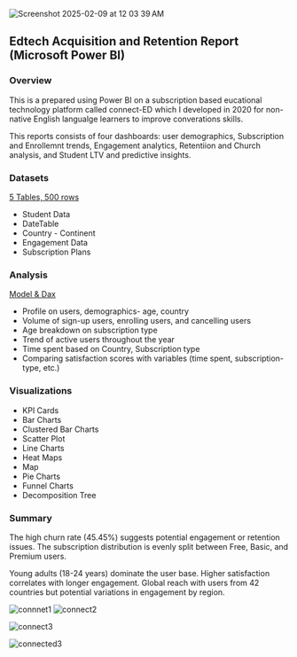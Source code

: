 
 
![Screenshot 2025-02-09 at 12 03 39 AM](https://github.com/user-attachments/assets/3a61e89e-1200-4e82-9630-d7dbcd63365f)

 


## Edtech Acquisition and Retention Report (Microsoft Power BI)


### Overview

This is a  prepared using Power BI on a subscription based eucational technology platform called connect-ED which I developed in 2020 for non-native English langualge learners to improve converations skills.

This reports consists of four dashboards: user demographics, Subscription and Enrollemnt trends, Engagement analytics, Retentiion and Church analysis, and Student LTV and predictive insights.
 

### Datasets

[5 Tables, 500 rows](https://www.kaggle.com/datasets/maggieakarn/edtech-engagement-data/settings)
- Student Data  
- DateTable  
- Country - Continent
- Engagement Data  
- Subscription Plans  

### Analysis  

[Model & Dax](DAX_connected.md)
 

- Profile on users, demographics- age, country
- Volume of sign-up users, enrolling users, and cancelling users
- Age breakdown on subscription type
- Trend of active users throughout the year
- Time spent based on Country, Subscription type
- Comparing satisfaction scores with variables (time spent, subscription-type, etc.)

 

### Visualizations 

- KPI Cards
- Bar Charts
- Clustered Bar Charts
- Scatter Plot
- Line Charts
- Heat Maps
- Map
- Pie Charts
- Funnel Charts
- Decomposition Tree

  
 
###  Summary 

The high churn rate (45.45%) suggests potential engagement or retention issues.
The subscription distribution is evenly split between Free, Basic, and Premium users.

Young adults (18-24 years) dominate the user base. Higher satisfaction correlates with longer engagement.
Global reach with users from 42 countries but potential variations in engagement by region.

![connnet1](https://github.com/user-attachments/assets/8efaa8f4-64fb-4660-8c42-e9d5745ff369)
![connect2](https://github.com/user-attachments/assets/efe9031b-1f65-4971-a2e7-2c306cceff98)

![connect3](https://github.com/user-attachments/assets/d244b8e3-0505-4c6d-995a-8953926d001d)

![connected3](https://github.com/user-attachments/assets/5b48dacc-45eb-46e0-98cc-593910ddc041)

